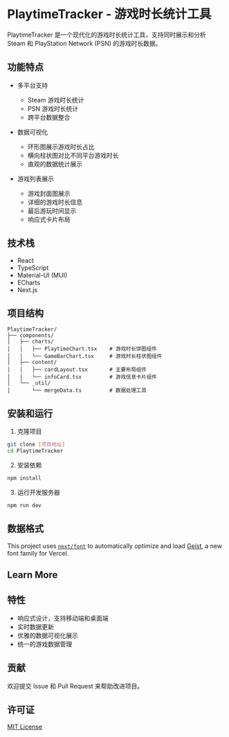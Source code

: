 # PlaytimeTracker - 游戏时长统计工具

PlaytimeTracker 是一个现代化的游戏时长统计工具，支持同时展示和分析 Steam 和 PlayStation Network (PSN) 的游戏时长数据。

## 功能特点

- 多平台支持
  - Steam 游戏时长统计
  - PSN 游戏时长统计
  - 跨平台数据整合

- 数据可视化
  - 环形图展示游戏时长占比
  - 横向柱状图对比不同平台游戏时长
  - 直观的数据统计展示

- 游戏列表展示
  - 游戏封面图展示
  - 详细的游戏时长信息
  - 最后游玩时间显示
  - 响应式卡片布局

## 技术栈

- React
- TypeScript
- Material-UI (MUI)
- ECharts
- Next.js

## 项目结构

```
PlaytimeTracker/
├── components/
│   ├── charts/
│   │   ├── PlaytimeChart.tsx    # 游戏时长饼图组件
│   │   └── GameBarChart.tsx     # 游戏时长柱状图组件
│   ├── content/
│   │   ├── cardLayout.tsx       # 主要布局组件
│   │   └── infoCard.tsx         # 游戏信息卡片组件
│   └── _util/
│       └── mergeData.ts         # 数据处理工具
```

## 安装和运行

1. 克隆项目
```bash
git clone [项目地址]
cd PlaytimeTracker
```

2. 安装依赖
```bash
npm install
```

3. 运行开发服务器
```bash
npm run dev
```

## 数据格式

This project uses [`next/font`](https://nextjs.org/docs/app/building-your-application/optimizing/fonts) to automatically optimize and load [Geist](https://vercel.com/font), a new font family for Vercel.

## Learn More

## 特性

- 响应式设计，支持移动端和桌面端
- 实时数据更新
- 优雅的数据可视化展示
- 统一的游戏数据管理

## 贡献

欢迎提交 Issue 和 Pull Request 来帮助改进项目。

## 许可证

[MIT License](LICENSE)
